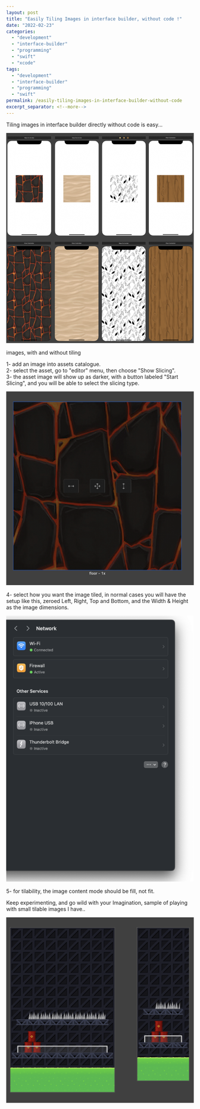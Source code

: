 ```yaml
---
layout: post
title: "Easily Tiling Images in interface builder, without code !"
date: "2022-02-23"
categories: 
  - "development"
  - "interface-builder"
  - "programming"
  - "swift"
  - "xcode"
tags: 
  - "development"
  - "interface-builder"
  - "programming"
  - "swift"
permalink: /easily-tiling-images-in-interface-builder-without-code
excerpt_separator: <!--more-->
---
```


Tiling images in interface builder directly without code is easy...  
<!--more-->

![](images/Screen-Shot-2022-02-23-at-11.29.34-AM-915x1024.png)


images, with and without tiling


1- add an image into assets catalogue.  
2- select the asset, go to "editor" menu, then choose "Show Slicing".  
3- the asset image will show up as darker, with a button labeled "Start Slicing", and you will be able to select the slicing type.

![](images/image-993x1024.png)

  
4- select how you want the image tiled, in normal cases you will have the setup like this, zeroed Left, Right, Top and Bottom, and the Width & Height as the image dimensions.

![](images/image-1.png)

  
5- for tilability, the image content mode should be fill, not fit.  
  
Keep experimenting, and go wild with your Imagination, sample of playing with small tilable images I have..  

![](images/image-2-1024x1011.png)
